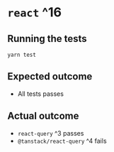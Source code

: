 # `react` ^16

## Running the tests

```
yarn test
```

## Expected outcome

- All tests passes

## Actual outcome

- `react-query` ^3 passes
- `@tanstack/react-query` ^4 fails
